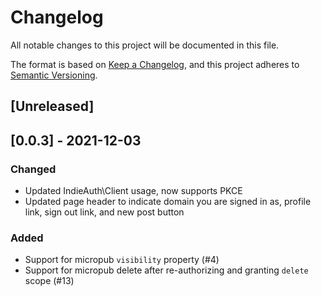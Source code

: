 # Changelog
All notable changes to this project will be documented in this file.

The format is based on [Keep a Changelog](https://keepachangelog.com/en/1.0.0/),
and this project adheres to [Semantic Versioning](https://semver.org/spec/v2.0.0.html).

## [Unreleased]

## [0.0.3] - 2021-12-03
### Changed
- Updated IndieAuth\Client usage, now supports PKCE
- Updated page header to indicate domain you are signed in as, profile link, sign out link, and new post button

### Added
- Support for micropub `visibility` property (#4)
- Support for micropub delete after re-authorizing and granting `delete` scope (#13)

